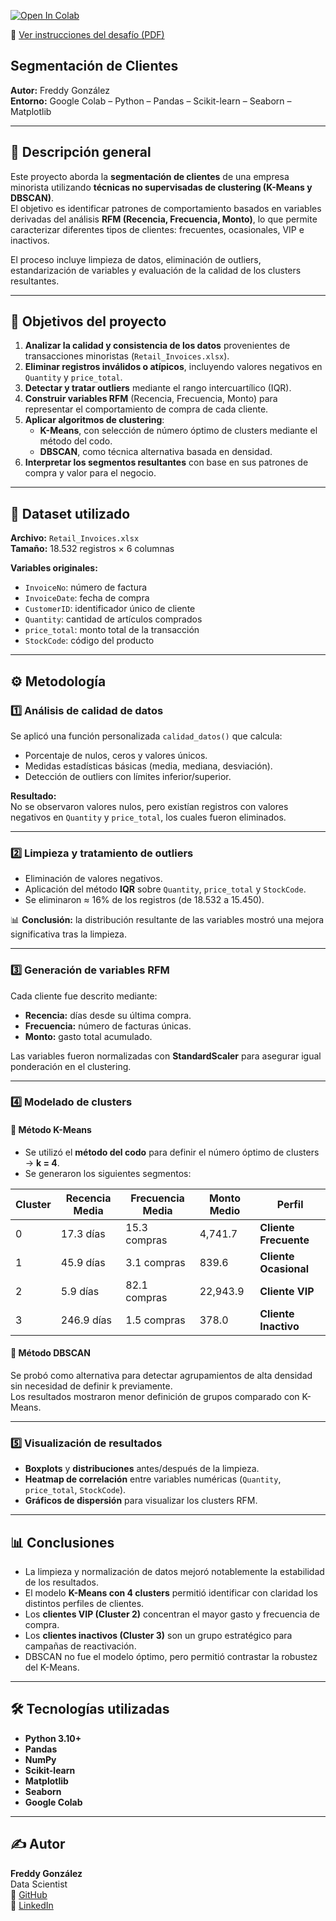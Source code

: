 [![Open In Colab](https://colab.research.google.com/assets/colab-badge.svg)](https://colab.research.google.com/github/fredusho/data-science-portfolio/blob/main/aprendizaje-supervisado-no-supervisado-segmentación-de-clientes/Desafio_2_Segmentacion_2.ipynb)

📄 [Ver instrucciones del desafío (PDF)]((https://github.com/fredusho/data-science-portfolio/blob/main/aprendizaje-supervisado-no-supervisado-segmentación-de-clientes/README.md#:~:text=_Segmentación_de_clientes))



 ## Segmentación de Clientes

**Autor:** Freddy González  
**Entorno:** Google Colab – Python – Pandas – Scikit-learn – Seaborn – Matplotlib  

---

## 🧠 Descripción general

Este proyecto aborda la **segmentación de clientes** de una empresa minorista utilizando **técnicas no supervisadas de clustering (K-Means y DBSCAN)**.  
El objetivo es identificar patrones de comportamiento basados en variables derivadas del análisis **RFM (Recencia, Frecuencia, Monto)**, lo que permite caracterizar diferentes tipos de clientes: frecuentes, ocasionales, VIP e inactivos.

El proceso incluye limpieza de datos, eliminación de outliers, estandarización de variables y evaluación de la calidad de los clusters resultantes.

---

## 🎯 Objetivos del proyecto

1. **Analizar la calidad y consistencia de los datos** provenientes de transacciones minoristas (`Retail_Invoices.xlsx`).  
2. **Eliminar registros inválidos o atípicos**, incluyendo valores negativos en `Quantity` y `price_total`.  
3. **Detectar y tratar outliers** mediante el rango intercuartílico (IQR).  
4. **Construir variables RFM** (Recencia, Frecuencia, Monto) para representar el comportamiento de compra de cada cliente.  
5. **Aplicar algoritmos de clustering**:
   - **K-Means**, con selección de número óptimo de clusters mediante el método del codo.  
   - **DBSCAN**, como técnica alternativa basada en densidad.  
6. **Interpretar los segmentos resultantes** con base en sus patrones de compra y valor para el negocio.

---

## 🧩 Dataset utilizado

**Archivo:** `Retail_Invoices.xlsx`  
**Tamaño:** 18.532 registros × 6 columnas  

**Variables originales:**
- `InvoiceNo`: número de factura  
- `InvoiceDate`: fecha de compra  
- `CustomerID`: identificador único de cliente  
- `Quantity`: cantidad de artículos comprados  
- `price_total`: monto total de la transacción  
- `StockCode`: código del producto  

---

## ⚙️ Metodología

### 1️⃣ Análisis de calidad de datos
Se aplicó una función personalizada `calidad_datos()` que calcula:
- Porcentaje de nulos, ceros y valores únicos.  
- Medidas estadísticas básicas (media, mediana, desviación).  
- Detección de outliers con límites inferior/superior.  

**Resultado:**  
No se observaron valores nulos, pero existían registros con valores negativos en `Quantity` y `price_total`, los cuales fueron eliminados.

---

### 2️⃣ Limpieza y tratamiento de outliers
- Eliminación de valores negativos.  
- Aplicación del método **IQR** sobre `Quantity`, `price_total` y `StockCode`.  
- Se eliminaron ≈ 16% de los registros (de 18.532 a 15.450).  

📊 **Conclusión:** la distribución resultante de las variables mostró una mejora significativa tras la limpieza.

---

### 3️⃣ Generación de variables RFM

Cada cliente fue descrito mediante:
- **Recencia:** días desde su última compra.  
- **Frecuencia:** número de facturas únicas.  
- **Monto:** gasto total acumulado.  

Las variables fueron normalizadas con **StandardScaler** para asegurar igual ponderación en el clustering.

---

### 4️⃣ Modelado de clusters

#### 🔹 Método K-Means
- Se utilizó el **método del codo** para definir el número óptimo de clusters → **k = 4**.  
- Se generaron los siguientes segmentos:

| Cluster | Recencia Media | Frecuencia Media | Monto Medio | Perfil |
|----------|----------------|------------------|--------------|---------|
| 0 | 17.3 días | 15.3 compras | 4,741.7 | **Cliente Frecuente** |
| 1 | 45.9 días | 3.1 compras | 839.6 | **Cliente Ocasional** |
| 2 | 5.9 días | 82.1 compras | 22,943.9 | **Cliente VIP** |
| 3 | 246.9 días | 1.5 compras | 378.0 | **Cliente Inactivo** |

#### 🔹 Método DBSCAN
Se probó como alternativa para detectar agrupamientos de alta densidad sin necesidad de definir k previamente.  
Los resultados mostraron menor definición de grupos comparado con K-Means.

---

### 5️⃣ Visualización de resultados
- **Boxplots** y **distribuciones** antes/después de la limpieza.  
- **Heatmap de correlación** entre variables numéricas (`Quantity`, `price_total`, `StockCode`).  
- **Gráficos de dispersión** para visualizar los clusters RFM.

---

## 📊 Conclusiones

- La limpieza y normalización de datos mejoró notablemente la estabilidad de los resultados.  
- El modelo **K-Means con 4 clusters** permitió identificar con claridad los distintos perfiles de clientes.  
- Los **clientes VIP (Cluster 2)** concentran el mayor gasto y frecuencia de compra.  
- Los **clientes inactivos (Cluster 3)** son un grupo estratégico para campañas de reactivación.  
- DBSCAN no fue el modelo óptimo, pero permitió contrastar la robustez del K-Means.

---

## 🛠️ Tecnologías utilizadas
- **Python 3.10+**
- **Pandas**
- **NumPy**
- **Scikit-learn**
- **Matplotlib**
- **Seaborn**
- **Google Colab**

---

## ✍️ Autor
**Freddy González**  
Data Scientist  
📂 [GitHub](https://github.com/fredusho/data-science-portfolio)  
💼 [LinkedIn](https://linkedin.com/in/freddygonzalezsandoval)



